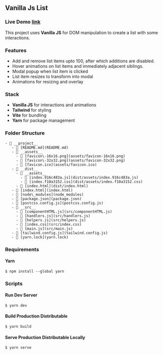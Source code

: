 ## Vanilla Js List

### Live Demo [link](https://vanilla-js-list.vercel.app/)

This project uses **Vanilla JS** for DOM manipulation to create a list with some interactions. 

### Features
- Add and remove list items upto 100, after which additions are disabled.
- Hover animations on list items and immediately adjacent siblings.
- Modal popup when list item is clicked
- List item resizes to transform into modal
- Animations for resizing and overlay

### Stack
- **Vanilla JS** for interactions and animations
- **Tailwind** for styling
- **Vite** for bundling
- **Yarn** for package management

### Folder Structure
```
- 📂 __project__
   - 📄 [README.md](README.md)
   - 📂 __assets__
     - 📄 [favicon\-16x16.png](assets/favicon-16x16.png)
     - 📄 [favicon\-32x32.png](assets/favicon-32x32.png)
     - 📄 [favicon.ico](assets/favicon.ico)
   - 📂 __dist__
     - 📂 __assets__
       - 📄 [index.916c483a.js](dist/assets/index.916c483a.js)
       - 📄 [index.f10a3152.css](dist/assets/index.f10a3152.css)
     - 📄 [index.html](dist/index.html)
   - 📄 [index.html](index.html)
   - 📄 [node\_modules](node_modules)
   - 📄 [package.json](package.json)
   - 📄 [postcss.config.js](postcss.config.js)
   - 📂 __src__
     - 📄 [componentHTML.js](src/componentHTML.js) 
     - 📄 [handlers.js](src/handlers.js)
     - 📄 [helpers.js](src/helpers.js)
     - 📄 [index.css](src/index.css)
     - 📄 [main.js](src/main.js)
   - 📄 [tailwind.config.js](tailwind.config.js)
   - 📄 [yarn.lock](yarn.lock)
```

### Requirements

#### Yarn
```
$ npm install --global yarn
```

### Scripts
#### Run Dev Server
```
$ yarn dev
```
#### Build Production Distributable
```
$ yarn build
```
#### Serve Production Distributable Locally
```
$ yarn serve
```